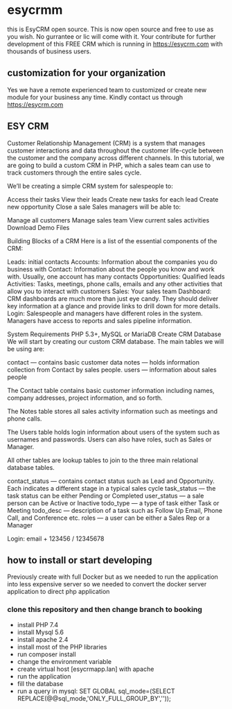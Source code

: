 # esycrmm
this is EsyCRM open source. This is now open source and free to use as you wish. No gurrantee or lic will come with it. Your contribute for further development of this FREE CRM which is running in https://esycrm.com with thousands of business users.

## customization for your organization
Yes we have a remote experienced team to customized or create new module for your business any time. Kindly contact us through https://esycrm.com


## ESY CRM

Customer Relationship Management (CRM) is a system that manages customer interactions and data throughout the customer life-cycle between the customer and the company across different channels. In this tutorial, we are going to build a custom CRM in PHP, which a sales team can use to track customers through the entire sales cycle.

We’ll be creating a simple CRM system for salespeople to:

Access their tasks
View their leads
Create new tasks for each lead
Create new opportunity
Close a sale
Sales managers will be able to:

Manage all customers
Manage sales team
View current sales activities
Download Demo Files

Building Blocks of a CRM
Here is a list of the essential components of the CRM:

Leads: initial contacts
Accounts: Information about the companies you do business with
Contact: Information about the people you know and work with. Usually, one account has many contacts
Opportunities: Qualified leads
Activities: Tasks, meetings, phone calls, emails and any other activities that allow you to interact with customers
Sales: Your sales team
Dashboard: CRM dashboards are much more than just eye candy. They should deliver key information at a glance and provide links to drill down for more details.
Login: Salespeople and managers have different roles in the system. Managers have access to reports and sales pipeline information.

System Requirements
PHP 5.3+,
MySQL or MariaDB
Create CRM Database
We will start by creating our custom CRM database. The main tables we will be using are:

contact — contains basic customer data
notes — holds information collection from Contact by sales people.
users — information about sales people

The Contact table contains basic customer information including names, company addresses, project information, and so forth.

The Notes table stores all sales activity information such as meetings and phone calls.

The Users table holds login information about users of the system such as usernames and passwords. Users can also have roles, such as Sales or Manager.

All other tables are lookup tables to join to the three main relational database tables.

contact_status — contains contact status such as Lead and Opportunity. Each indicates a different stage in a typical sales cycle
task_status — the task status can be either Pending or Completed
user_status — a sale person can be Active or Inactive
todo_type — a type of task either Task or Meeting
todo_desc — description of a task such as Follow Up Email, Phone Call, and Conference etc.
roles — a user can be either a Sales Rep or a Manager

Login: email + 123456 / 12345678

## how to install or start developing

Previously create with full Docker but as we needed to run the application into less expensive server so we needed to convert the docker server application to direct php application

### clone this repository and then change branch to booking

* install PHP 7.4
* install Mysql 5.6
* install apache 2.4
* install most of the PHP libraries
* run composer install
* change the environment variable
* create virtual host [esycrmapp.lan] with apache
* run the application
* fill the database
* run a query in mysql: SET GLOBAL sql_mode=(SELECT REPLACE(@@sql_mode,'ONLY_FULL_GROUP_BY',''));

